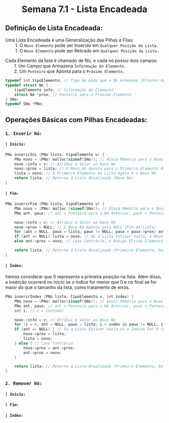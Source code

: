 <h1 align="center"> Semana 7.1 - Lista Encadeada </h1>

## Definição de Lista Encadeada:
Uma Lista Encadeada é uma Generalização das Pilhas e Filas:
<br>&emsp;&emsp; 1. O `Novo Elemento` pode ser Inserido em `Qualquer Posição da Lista.`
<br>&emsp;&emsp; 1. O `Novo Elemento` pode ser Retirado em `Qualquer Posição da Lista.`

Cada Elemento da lista é chamado de Nó, e cada nó possui dois campos:
<br>&emsp;&emsp;1. Um Campo que Armazena `Informação do Elemento.`
<br>&emsp;&emsp;2. Um `Ponteiro` que Aponta para o `Próximo Elemento.`

~~~c
typedef int tipoElemento; // Tipo de Dado que o Nó Armazena (Alterar de Acordo com o Problema)
typedef struct No {
	tipoElemento info; // Informação do Elemento
	struct No *prox; // Ponteiro para o Próximo Elemento
} SNo;
typedef SNo *PNo;
~~~



## Operações Básicas com Pilhas Encadeadas:
### `1. Inserir Nó:`
#### `| Início:`
~~~c
PNo inserirIni (PNo lista, tipoElemento v) {
	PNo novo = (PNo) malloc(sizeof(SNo)); // Aloca Memória para o Novo Nó
	novo->info = v; // Atribui o Valor ao Novo Nó
	novo->prox = lista; // O Novo Nó Aponta para o Primeiro Elemento da Lista
	lista = novo; // O Primeiro Elemento da Lista Agora é o Novo Nó
	return lista; // Retorna a Lista Atualizada (Novo Nó)
}
~~~
#### `| Fim:`
~~~c
PNo inserirFim (PNo lista, tipoElemento v) {
	PNo novo = (PNo) malloc (sizeof(SNo)); // Aloca Memória para o Novo Nó
	PNo ant, paux; // ant = Ponteiro para o Nó Anterior, paux = Ponteiro Auxiliar para Percorrer a Lista

	novo->info = v; // Atribui o Valor ao Novo Nó
	novo->prox = NULL; // O Novo Nó Aponta para NULL (Fim da Lista)
	for (ant = NULL, paux = lista; paux != NULL; paux = paux->prox) ant = paux; // Percorre a Lista até o Fim
	if (ant == NULL) lista = novo; // Se a Lista Estiver Vazia, o Novo Nó é o Primeiro Elemento
	else ant->prox = novo; // Caso Contrário, o Antigo Último Elemento Aponta para o Novo Nó

	return lista; // Retorna a Lista Atualizada (Primeiro Elemento, Sofrendo Alterações ou Não)
}
~~~
#### `| Índex:`
Iremos considerar que 0 representa a primeira posição na lista. Além disso, a inserção ocorrerá no início se o índice for menor que 0 e no final se for maior do que o tamanho da lista, como tratamento de erros.
~~~c
PNo inserirIndex (PNo lista, tipoElemento v, int index) { 
	PNo novo = (PNo) malloc(sizeof(SNo)); // Aloca Memória para o Novo Nó
	PNo ant, paux; // ant = Ponteiro para o Nó Anterior, paux = Ponteiro Auxiliar para Percorrer a Lista
	int i; // i = Contador

	novo->info = v; // Atribui o Valor ao Novo Nó
	for (i = 0, ant = NULL, paux = lista; i < index && paux != NULL; i++, paux = paux->prox) ant = paux; // Percorre a Lista até o Fim ou até o Índice
	if (ant == NULL) { // Se a Lista Estiver Vazia ou o Índice For 0 (ou Menor)
		novo->prox = lista;
		lista = novo;
	} else { // Caso Contrário
		novo->prox = ant->prox;
		ant->prox = novo;
	}

	return lista; // Retorna a Lista Atualizada (Primeiro Elemento, Sofrendo Alterações ou Não)
}
~~~

### `2. Remover Nó:`
#### `| Início:`
#### `| Fim:`
#### `| Índex:`

